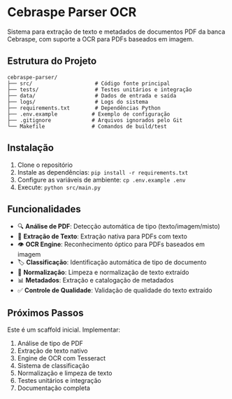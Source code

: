 # Cebraspe Parser OCR

Sistema para extração de texto e metadados de documentos PDF da banca Cebraspe, com suporte a OCR para PDFs baseados em imagem.

## Estrutura do Projeto

```
cebraspe-parser/
├── src/                    # Código fonte principal
├── tests/                  # Testes unitários e integração
├── data/                   # Dados de entrada e saída
├── logs/                   # Logs do sistema
├── requirements.txt        # Dependências Python
├── .env.example           # Exemplo de configuração
├── .gitignore             # Arquivos ignorados pelo Git
└── Makefile               # Comandos de build/test
```

## Instalação

1. Clone o repositório
2. Instale as dependências: `pip install -r requirements.txt`
3. Configure as variáveis de ambiente: `cp .env.example .env`
4. Execute: `python src/main.py`

## Funcionalidades

- 🔍 **Análise de PDF**: Detecção automática de tipo (texto/imagem/misto)
- 📄 **Extração de Texto**: Extração nativa para PDFs com texto
- 👁️ **OCR Engine**: Reconhecimento óptico para PDFs baseados em imagem
- 🏷️ **Classificação**: Identificação automática de tipo de documento
- 🧹 **Normalização**: Limpeza e normalização de texto extraído
- 📊 **Metadados**: Extração e catalogação de metadados
- ✅ **Controle de Qualidade**: Validação de qualidade do texto extraído

## Próximos Passos

Este é um scaffold inicial. Implementar:
1. Análise de tipo de PDF
2. Extração de texto nativo
3. Engine de OCR com Tesseract
4. Sistema de classificação
5. Normalização e limpeza de texto
6. Testes unitários e integração
7. Documentação completa


